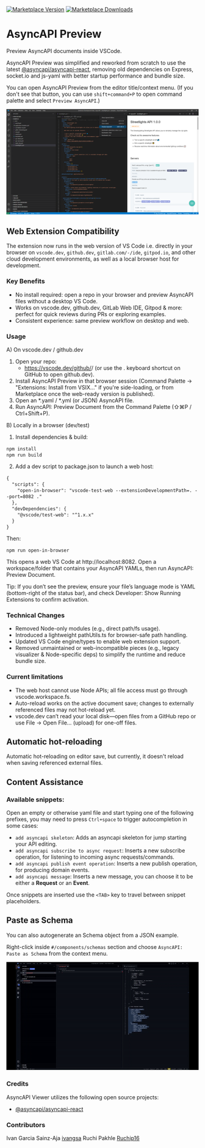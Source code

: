 [![Marketplace Version](https://vsmarketplacebadges.dev/version/asyncapi.asyncapi-preview.svg 'Current Release')](https://marketplace.visualstudio.com/items?itemName=asyncapi.asyncapi-preview) [![Marketplace Downloads](https://vsmarketplacebadges.dev/downloads-short/asyncapi.asyncapi-preview.svg 'Current Release')](https://marketplace.visualstudio.com/items?itemName=asyncapi.asyncapi-preview.svg)

# AsyncAPI Preview

Preview AsyncAPI documents inside VSCode.

AsyncAPI Preview was simplified and reworked from scratch to use the latest [@asyncapi/asyncapi-react](https://github.com/asyncapi/asyncapi-react/tree/next), removing old dependencies on Express, socket.io and js-yaml with better startup performance and bundle size.

You can open AsyncAPI Preview from the editor title/context menu. (If you don't see that button, you can use `shift+command+P` to open command palette and select `Preview AsyncAPI`.)

![AsyncAPI Preview](docs/asyncapi-editor-title-context.png)

## Web Extension Compatibility

The extension now runs in the web version of VS Code i.e. directly in your browser on `vscode.dev`, `github.dev`, `gitlab.com/-/ide`, `gitpod.io`, and other cloud development environments, as well as a local browser host for development.

### Key Benefits

- No install required: open a repo in your browser and preview AsyncAPI files without a desktop VS Code.
- Works on vscode.dev, github.dev, GitLab Web IDE, Gitpod & more: perfect for quick reviews during PRs or exploring examples.
- Consistent experience: same preview workflow on desktop and web.

### Usage

A) On vscode.dev / github.dev

1. Open your repo:
   - https://vscode.dev/github/<org>/<repo> (or use the . keyboard shortcut on GitHub to open github.dev).
2. Install AsyncAPI Preview in that browser session (Command Palette → "Extensions: Install from VSIX…" if you're side-loading, or from Marketplace once the web-ready version is published).
3. Open an *.yaml / *.yml (or JSON) AsyncAPI file.
4. Run AsyncAPI: Preview Document from the Command Palette (⇧⌘P / Ctrl+Shift+P).

B) Locally in a browser (dev/test)

1. Install dependencies & build:

```
npm install
npm run build
```

2. Add a dev script to package.json to launch a web host:

```
{
  "scripts": {
    "open-in-browser": "vscode-test-web --extensionDevelopmentPath=. --port=8082 ."
  },
  "devDependencies": {
    "@vscode/test-web": "^1.x.x"
  }
}
```

Then:

```
npm run open-in-browser
```
This opens a web VS Code at http://localhost:8082. Open a workspace/folder that contains your AsyncAPI YAMLs, then run AsyncAPI: Preview Document.

Tip: If you don’t see the preview, ensure your file’s language mode is YAML (bottom-right of the status bar), and check Developer: Show Running Extensions to confirm activation.

### Technical Changes
- Removed Node-only modules (e.g., direct path/fs usage).
- Introduced a lightweight pathUtils.ts for browser-safe path handling.
- Updated VS Code engine/types to enable web extension support.
- Removed unmaintained or web-incompatible pieces (e.g., legacy visualizer & Node-specific deps) to simplify the runtime and reduce bundle size.

### Current limitations
- The web host cannot use Node APIs; all file access must go through vscode.workspace.fs.
- Auto-reload works on the active document save; changes to externally referenced files may not hot-reload yet.
- vscode.dev can’t read your local disk—open files from a GitHub repo or use File → Open File… (upload) for one-off files.

## Automatic hot-reloading

Automatic hot-reloading on editor save, but currently, it doesn't reload when saving referenced external files.

## Content Assistance

### Available snippets:

Open an empty or otherwise yaml file and start typing one of the following prefixes, you may need to press `Ctrl+space` to trigger autocompletion in some cases:

- `add asyncapi skeleton`: Adds an asyncapi skeleton for jump starting your API editing.
- `add asyncapi subscribe to async request`: Inserts a new subscribe operation, for listening to incoming async requests/commands.
- `add asyncapi publish event operation`: Inserts a new publish operation, for producing domain events.
- `add asyncapi message`: Inserts a new message, you can choose it to be either a **Request** or an **Event**.

Once snippets are inserted use the `<TAB>` key to travel between snippet placeholders.

## Paste as Schema

You can also autogenerate an Schema object from a JSON example.

Right-click inside `#/components/schemas` section and choose `AsyncAPI: Paste as Schema` from the context menu.

![VSCode AsyncapiPreview - Content Assistance](docs/VSCode%20AsyncAPI%20Content%20Assistance-X4.gif)

### Credits

AsyncAPI Viewer utilizes the following open source projects:

- [@asyncapi/asyncapi-react](https://github.com/asyncapi/asyncapi-react/tree/next)

### Contributors

Ivan Garcia Sainz-Aja [ivangsa](https://github.com/ivangsa)
Ruchi Pakhle [Ruchip16](https://github.com/Ruchip16)
